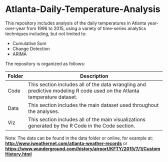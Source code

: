 # Atlanta-Daily-Temperature-Analysis
This repository includes analysis of the daily temperatures in Atlanta year-over-year from 1996 to 2015, using a variety of time-series analytics techniques including, but not limited to:  
  - Cumulative Sum
  - Change Detection
  - ARIMA
  
The repository is organized as follows:  

| Folder | Description |
| --- | --- |
| Code | This section includes all of the data wrangling and predictive modeling R code used on the Atlanta temperature dataset. |
| Data | This section includes the main dataset used throughout the analyses. |
| Viz | This section includes all of the main visualizations generated by the R Code in the Code section. |


Note: The data can be found in the data folder or online, for example at:   **http://www.iweathernet.com/atlanta-weather-records** or   **https://www.wunderground.com/history/airport/KFTY/2015/7/1/CustomHistory.html**

